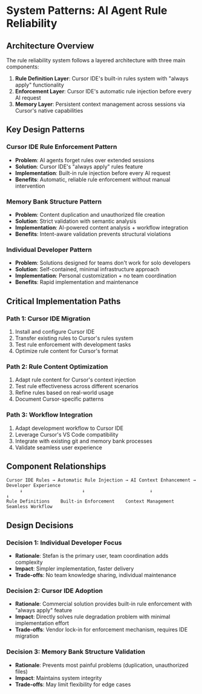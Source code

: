 # System Patterns: AI Agent Rule Reliability

## Architecture Overview

The rule reliability system follows a layered architecture with three main components:

1. **Rule Definition Layer**: Cursor IDE's built-in rules system with "always apply" functionality
2. **Enforcement Layer**: Cursor IDE's automatic rule injection before every AI request
3. **Memory Layer**: Persistent context management across sessions via Cursor's native capabilities

## Key Design Patterns

### Cursor IDE Rule Enforcement Pattern
- **Problem**: AI agents forget rules over extended sessions
- **Solution**: Cursor IDE's "always apply" rules feature
- **Implementation**: Built-in rule injection before every AI request
- **Benefits**: Automatic, reliable rule enforcement without manual intervention

### Memory Bank Structure Pattern
- **Problem**: Content duplication and unauthorized file creation
- **Solution**: Strict validation with semantic analysis
- **Implementation**: AI-powered content analysis + workflow integration
- **Benefits**: Intent-aware validation prevents structural violations

### Individual Developer Pattern
- **Problem**: Solutions designed for teams don't work for solo developers
- **Solution**: Self-contained, minimal infrastructure approach
- **Implementation**: Personal customization + no team coordination
- **Benefits**: Rapid implementation and maintenance

## Critical Implementation Paths

### Path 1: Cursor IDE Migration
1. Install and configure Cursor IDE
2. Transfer existing rules to Cursor's rules system
3. Test rule enforcement with development tasks
4. Optimize rule content for Cursor's format

### Path 2: Rule Content Optimization
1. Adapt rule content for Cursor's context injection
2. Test rule effectiveness across different scenarios
3. Refine rules based on real-world usage
4. Document Cursor-specific patterns

### Path 3: Workflow Integration
1. Adapt development workflow to Cursor IDE
2. Leverage Cursor's VS Code compatibility
3. Integrate with existing git and memory bank processes
4. Validate seamless user experience

## Component Relationships

```
Cursor IDE Rules → Automatic Rule Injection → AI Context Enhancement → Developer Experience
     ↓                      ↓                        ↓                      ↓
Rule Definitions    Built-in Enforcement    Context Management      Seamless Workflow
```

## Design Decisions

### Decision 1: Individual Developer Focus
- **Rationale**: Stefan is the primary user, team coordination adds complexity
- **Impact**: Simpler implementation, faster delivery
- **Trade-offs**: No team knowledge sharing, individual maintenance

### Decision 2: Cursor IDE Adoption
- **Rationale**: Commercial solution provides built-in rule enforcement with "always apply" feature
- **Impact**: Directly solves rule degradation problem with minimal implementation effort
- **Trade-offs**: Vendor lock-in for enforcement mechanism, requires IDE migration

### Decision 3: Memory Bank Structure Validation
- **Rationale**: Prevents most painful problems (duplication, unauthorized files)
- **Impact**: Maintains system integrity
- **Trade-offs**: May limit flexibility for edge cases
